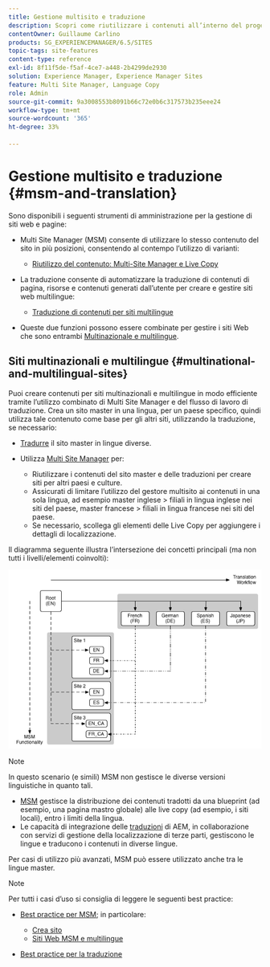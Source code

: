 ```yaml
---
title: Gestione multisito e traduzione
description: Scopri come riutilizzare i contenuti all’interno del progetto e gestire siti web multilingue in Adobe Experience Manager.
contentOwner: Guillaume Carlino
products: SG_EXPERIENCEMANAGER/6.5/SITES
topic-tags: site-features
content-type: reference
exl-id: 8f11f5de-f5af-4ce7-a448-2b4299de2930
solution: Experience Manager, Experience Manager Sites
feature: Multi Site Manager, Language Copy
role: Admin
source-git-commit: 9a3008553b8091b66c72e0b6c317573b235eee24
workflow-type: tm+mt
source-wordcount: '365'
ht-degree: 33%

---
```


# Gestione multisito e traduzione {#msm-and-translation}

Sono disponibili i seguenti strumenti di amministrazione per la gestione di siti web e pagine:

* Multi Site Manager (MSM) consente di utilizzare lo stesso contenuto del sito in più posizioni, consentendo al contempo l’utilizzo di varianti:

   * [Riutilizzo del contenuto: Multi-Site Manager e Live Copy](/help/sites-administering/msm.md)

* La traduzione consente di automatizzare la traduzione di contenuti di pagina, risorse e contenuti generati dall’utente per creare e gestire siti web multilingue:

   * [Traduzione di contenuti per siti multilingue](/help/sites-administering/translation.md)

* Queste due funzioni possono essere combinate per gestire i siti Web che sono entrambi [Multinazionale e multilingue](#multinational-and-multilingual-sites).

## Siti multinazionali e multilingue {#multinational-and-multilingual-sites}

Puoi creare contenuti per siti multinazionali e multilingue in modo efficiente tramite l’utilizzo combinato di Multi Site Manager e del flusso di lavoro di traduzione. Crea un sito master in una lingua, per un paese specifico, quindi utilizza tale contenuto come base per gli altri siti, utilizzando la traduzione, se necessario:

* [Tradurre](/help/sites-administering/translation.md) il sito master in lingue diverse.

* Utilizza [Multi Site Manager](/help/sites-administering/msm.md) per:

   * Riutilizzare i contenuti del sito master e delle traduzioni per creare siti per altri paesi e culture.
   * Assicurati di limitare l’utilizzo del gestore multisito ai contenuti in una sola lingua, ad esempio master inglese > filiali in lingua inglese nei siti del paese, master francese > filiali in lingua francese nei siti del paese.
   * Se necessario, scollega gli elementi delle Live Copy per aggiungere i dettagli di localizzazione.

Il diagramma seguente illustra l’intersezione dei concetti principali (ma non tutti i livelli/elementi coinvolti):

![Diagramma che mostra i concetti principali di MSM e traduzione](assets/chlimage_1-71a.png)

>[!NOTE]
>
>In questo scenario (e simili) MSM non gestisce le diverse versioni linguistiche in quanto tali.
>
>* [MSM](/help/sites-administering/msm.md) gestisce la distribuzione dei contenuti tradotti da una blueprint (ad esempio, una pagina mastro globale) alle live copy (ad esempio, i siti locali), entro i limiti della lingua.
>* Le capacità di integrazione delle [traduzioni](/help/sites-administering/translation.md) di AEM, in collaborazione con servizi di gestione della localizzazione di terze parti, gestiscono le lingue e traducono i contenuti in diverse lingue.
>
>Per casi di utilizzo più avanzati, MSM può essere utilizzato anche tra le lingue master.

>[!NOTE]
>
>Per tutti i casi d’uso si consiglia di leggere le seguenti best practice:
>
>* [Best practice per MSM](/help/sites-administering/msm-best-practices.md); in particolare:
>
>   * [Crea sito](/help/sites-administering/msm-best-practices.md#create-site)
>   * [Siti Web MSM e multilingue](/help/sites-administering/msm-best-practices.md#msm-and-multilingual-websites)
>
>* [Best practice per la traduzione](/help/sites-administering/tc-bp.md)

